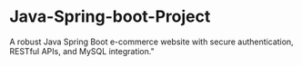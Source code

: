 # Java-Spring-boot-Project
A robust Java Spring Boot e-commerce website with secure authentication, RESTful APIs, and MySQL integration."
